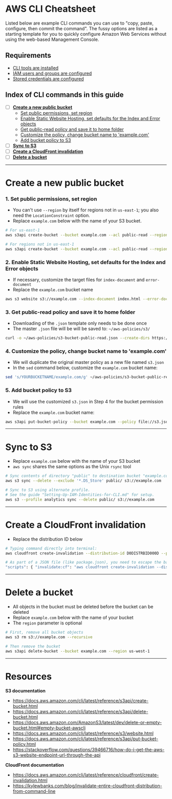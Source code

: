 # AWS CLI Cheatsheet
Listed below are example CLI commands you can use to "copy, paste, configure, then commit the command". The fussy options are listed as a starting template for you to quickly configure Amazon Web Services without using the web-based Management Console.

## Requirements
 * [CLI tools are installed](./Setting-Up-AWS-CLI-Tools.md)
 * [IAM users and groups are configured](./Setting-Up-IAM-Identities-for-CLI.md#create-a-group-with-limited-admin-privileges)
 * [Stored credentials are configured](./Setting-Up-IAM-Identities-for-CLI.md#setting-up-stored-credentials-with-cli)

## Index of CLI commands in this guide
 - [ ] [**Create a new public bucket**](./AWS-CLI-Cheatsheet.md#create-a-new-public-bucket)
   * [Set public permissions, set region](./AWS-CLI-Cheatsheet.md#1-set-public-permissions-set-region)
   * [Enable Static Website Hosting, set defaults for the Index and Error objects](./AWS-CLI-Cheatsheet.md#2-enable-static-website-hosting-set-defaults-for-the-index-and-error-objects)
   * [Get public-read policy and save it to home folder](./AWS-CLI-Cheatsheet.md#3-get-public-read-policy-and-save-it-to-home-folder)
   * [Customize the policy, change bucket name to 'example.com'](./AWS-CLI-Cheatsheet.md#4-customize-the-policy-change-bucket-name-to-examplecom)
   * [Add bucket policy to S3](./AWS-CLI-Cheatsheet.md#5-add-bucket-policy-to-s3)
 - [ ] [**Sync to S3**](./AWS-CLI-Cheatsheet.md#sync-to-s3)
 - [ ] [**Create a CloudFront invalidation**](./AWS-CLI-Cheatsheet.md#create-a-cloudfront-invalidation)
 - [ ] [**Delete a bucket**](./AWS-CLI-Cheatsheet.md#delete-a-bucket)

---

# Create a new public bucket

### 1. Set public permissions, set region
  * You can't use `--region` by itself for regions not in `us-east-1`; you also need the `LocationConstraint` option.
  * Replace `example.com` below with the name of your S3 bucket.
  ```bash
  # For us-east-1
  aws s3api create-bucket --bucket example.com --acl public-read --region us-east-1

  # For regions not in us-east-1
  aws s3api create-bucket --bucket example.com --acl public-read --region us-west-1 --create-bucket-configuration LocationConstraint=us-west-1
  ```

### 2. Enable Static Website Hosting, set defaults for the Index and Error objects
  * If necessary, customize the target files for `index-document` and `error-document`
  * Replace the `example.com` bucket name
```bash
aws s3 website s3://example.com --index-document index.html --error-document index.html
```

### 3. Get public-read policy and save it to home folder
  * Downloading of the `.json` template only needs to be done once
  * The master `.json` file will be will be saved to: `~/aws-policies/s3/`
```bash
curl -o ~/aws-policies/s3-bucket-public-read.json --create-dirs https://raw.githubusercontent.com/spiritphyz/aws-policies/master/s3/s3-bucket-public-read.json
```

### 4. Customize the policy, change bucket name to 'example.com'
  * We will duplicate the original master policy as a new file named `s3.json`
  * In the `sed` command below, customize the `example.com` bucket name:
```bash
sed 's/YOURBUCKETNAME/example.com/g' ~/aws-policies/s3-bucket-public-read.json > s3.json
```

### 5. Add bucket policy to S3
  * We will use the customized `s3.json` in Step 4 for the bucket permission rules
  * Replace the `example.com` bucket name:
```bash
aws s3api put-bucket-policy --bucket example.com --policy file://s3.json
```
---

# Sync to S3
  * Replace `example.com` below with the name of your S3 bucket
  * `aws sync` shares the same options as the Unix `rsync` tool
```bash
# Sync contents of directory "public" to destination bucket "example.com"
aws s3 sync --delete --exclude '*.DS_Store' public/ s3://example.com

# Sync to S3 using alternate profile.
# See the guide "Setting-Up-IAM-Identities-for-CLI.md" for setup.
aws s3 --profile analytics sync --delete public/ s3://example.com
```

---

# Create a CloudFront invalidation
  * Replace the distribution ID below
```bash
# Typing command directly into terminal:
aws cloudfront create-invalidation --distribution-id D0DISTRBID000D --paths /\*

# As part of a JSON file (like package.json), you need to escape the backslash character:
"scripts": { "invalidate:cf": "aws cloudfront create-invalidation --distribution-id D0DISTRBID000D --paths /\\*" }
```

---

# Delete a bucket
  * All objects in the bucket must be deleted before the bucket can be deleted
  * Replace `example.com` below with the name of your bucket
  * The `region` parameter is optional
```bash
# First, remove all bucket objects
aws s3 rm s3://example.com --recursive

# Then remove the bucket
aws s3api delete-bucket --bucket example.com --region us-west-1
```

---

# Resources
**S3 documentation**
  * https://docs.aws.amazon.com/cli/latest/reference/s3api/create-bucket.html
  * https://docs.aws.amazon.com/cli/latest/reference/s3api/delete-bucket.html
  * https://docs.aws.amazon.com/AmazonS3/latest/dev/delete-or-empty-bucket.html#empty-bucket-awscli
  * https://docs.aws.amazon.com/cli/latest/reference/s3/website.html
  * https://docs.aws.amazon.com/cli/latest/reference/s3api/put-bucket-policy.html
  * https://stackoverflow.com/questions/39466716/how-do-i-get-the-aws-s3-website-endpoint-url-through-the-api

**CloudFront documentation**
  * https://docs.aws.amazon.com/cli/latest/reference/cloudfront/create-invalidation.html
  * https://kylewbanks.com/blog/invalidate-entire-cloudfront-distribution-from-command-line
